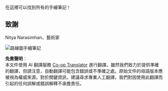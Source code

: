 <!--
CO_OP_TRANSLATOR_METADATA:
{
  "original_hash": "3a848466cb63aff1a93411affb152c2a",
  "translation_date": "2025-08-24T12:50:17+00:00",
  "source_file": "sketchnotes/README.md",
  "language_code": "tw"
}
-->
在這裡可以找到所有的手繪筆記！

## 致謝

Nitya Narasimhan，藝術家

![路線圖手繪筆記](../../../sketchnotes/00-Roadmap.png)

**免責聲明**：  
本文件使用 AI 翻譯服務 [Co-op Translator](https://github.com/Azure/co-op-translator) 進行翻譯。雖然我們致力於提供準確的翻譯，但請注意，自動翻譯可能包含錯誤或不準確之處。原始文件的母語版本應被視為權威來源。對於關鍵資訊，建議尋求專業人工翻譯。我們對因使用此翻譯而引起的任何誤解或錯誤解釋不承擔責任。